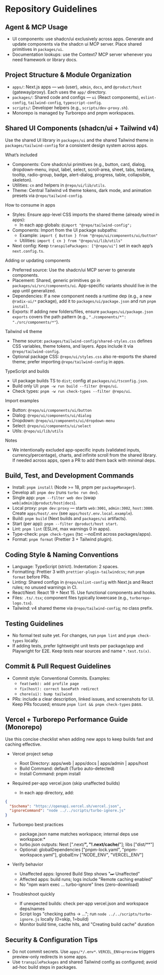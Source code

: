 # Repository Guidelines

## Agent & MCP Usage
- UI components: use shadcn/ui exclusively across apps. Generate and update components via the shadcn ui MCP server. Place shared primitives in `packages/ui`.
- Documentation lookups: use the Context7 MCP server whenever you need framework or library docs.

## Project Structure & Module Organization
- `apps/`: Next.js apps — `web` (user), `admin`, `docs`, and `@product/host` (gateway/proxy). Each uses the `app/` directory.
- `packages/`: Shared code and configs — `ui` (React components), `eslint-config`, `tailwind-config`, `typescript-config`.
- `scripts/`: Developer helpers (e.g., `scripts/dev-proxy.sh`).
- Monorepo is managed by Turborepo and pnpm workspaces.

## Shared UI Components (shadcn/ui + Tailwind v4)

Use the shared UI library in `packages/ui` and the shared Tailwind theme in `packages/tailwind-config` for a consistent design system across apps.

What’s included
- Components: Core shadcn/ui primitives (e.g., button, card, dialog, dropdown-menu, input, label, select, scroll-area, sheet, tabs, textarea, tooltip, radio-group, badge, alert-dialog, progress, table, collapsible, skeleton).
- Utilities: `cn` and helpers in `@repo/ui/lib/utils`.
- Theme: Central Tailwind v4 theme tokens, dark mode, and animation presets via `@repo/tailwind-config`.

How to consume in apps
- Styles: Ensure app-level CSS imports the shared theme (already wired in apps):
  - In each app globals: `@import "@repo/tailwind-config";`
- Components: Import from the UI package subpaths:
  - Example: `import { Button } from "@repo/ui/components/ui/button"`
  - Utilities: `import { cn } from "@repo/ui/lib/utils"`
- Next config: Keep `transpilePackages: ["@repo/ui"]` set in each app’s `next.config.ts`.

Adding or updating components
- Preferred source: Use the shadcn/ui MCP server to generate components.
- Placement: Shared, generic primitives go in `packages/ui/src/components/ui`. App-specific variants should live in the app until generalized.
- Dependencies: If a new component needs a runtime dep (e.g., a new `@radix-ui/*` package), add it to `packages/ui/package.json` and run `pnpm install`.
- Exports: If adding new folders/files, ensure `packages/ui/package.json` `exports` covers the path pattern (e.g., `"./components/*": "./src/components/*"`).

Tailwind v4 theme
- Theme source: `packages/tailwind-config/shared-styles.css` defines CSS variables, theme tokens, and layers. Apps include it via `@repo/tailwind-config`.
- Optional package CSS: `@repo/ui/styles.css` also re-exports the shared theme; prefer importing `@repo/tailwind-config` in apps.

TypeScript and builds
- UI package builds TS to `dist`; config at `packages/ui/tsconfig.json`.
- Build only UI: `pnpm -w run build --filter @repo/ui`.
- Check types: `pnpm -w run check-types --filter @repo/ui`.

Import examples
- Button: `@repo/ui/components/ui/button`
- Dialog: `@repo/ui/components/ui/dialog`
- Dropdown: `@repo/ui/components/ui/dropdown-menu`
- Select: `@repo/ui/components/ui/select`
- Utils: `@repo/ui/lib/utils`

Notes
- We intentionally excluded app-specific inputs (validated inputs, currency/percentage), charts, and infinite scroll from the shared library. If needed across apps, open a PR to add them back with minimal deps.

## Build, Test, and Development Commands
- Install: `pnpm install` (Node >= 18, pnpm per `packageManager`).
- Develop all: `pnpm dev` (runs `turbo run dev`).
- Single app: `pnpm --filter web dev` (swap `web|admin|@product/host|docs`).
- Local proxy: `pnpm dev:proxy` — starts `web:3001`, `admin:3002`, `host:3000`. Create `apps/host/.env` (see `apps/host/.env.local.example`).
- Build: `pnpm build` (Next builds and `packages/ui` artifacts).
- Start (per app): `pnpm --filter @product/host start`.
- Lint: `pnpm lint` (ESLint, max warnings 0 in apps).
- Type-check: `pnpm check-types` (tsc --noEmit across packages/apps).
- Format: `pnpm format` (Prettier 3 + Tailwind plugin).

## Coding Style & Naming Conventions
- Language: TypeScript (strict). Indentation: 2 spaces.
- Formatting: Prettier 3 with `prettier-plugin-tailwindcss`; run `pnpm format` before PRs.
- Linting: Shared configs in `@repo/eslint-config` with Next.js and React rules; no unused warnings in CI.
- React/Next: React 19 + Next 15. Use functional components and hooks.
- Files: `.ts/.tsx`; component files typically lowercase (e.g., `turborepo-logo.tsx`).
- Tailwind: v4 shared theme via `@repo/tailwind-config`; no class prefix.

## Testing Guidelines
- No formal test suite yet. For changes, run `pnpm lint` and `pnpm check-types` locally.
- If adding tests, prefer lightweight unit tests per package/app and Playwright for E2E. Keep tests near sources and name `*.test.ts(x)`.

## Commit & Pull Request Guidelines
- Commit style: Conventional Commits. Examples:
  - `feat(web): add profile page`
  - `fix(host): correct basePath redirect`
  - `chore(ui): bump tailwind`
- PRs: include a clear description, linked issues, and screenshots for UI. Keep PRs focused; ensure `pnpm lint && pnpm check-types` pass.

## Vercel + Turborepo Performance Guide (Monorepo)

Use this concise checklist when adding new apps to keep builds fast and caching effective.

- Vercel project setup
  - Root Directory: apps/web | apps/docs | apps/admin | apps/host
  - Build Command: default (Turbo auto-detected)
  - Install Command: pnpm install

- Required per-app vercel.json (skip unaffected builds)
  - In each app directory, add:

```json
{
  "$schema": "https://openapi.vercel.sh/vercel.json",
  "ignoreCommand": "node ../../scripts/turbo-ignore.js"
}
```

- Turborepo best practices
  - package.json name matches workspace; internal deps use workspace:*
  - turbo.json outputs: Next [".next/**", "!.next/cache/**"]; libs ["dist/**"]
  - Optional: globalDependencies ["pnpm-lock.yaml", "pnpm-workspace.yaml"], globalEnv ["NODE_ENV", "VERCEL_ENV"]

- Verify behavior
  - Unaffected apps: Ignored Build Step shows "⏭ Unaffected"
  - Affected apps: build runs; logs include "Remote caching enabled"
  - No "npm warn exec ... turbo-ignore" lines (zero-download)

- Troubleshoot quickly
  - If unexpected builds: check per-app vercel.json and workspace deps/names
  - Script logs "checking paths -> ..."; run `node ../../scripts/turbo-ignore.js` locally (0=skip, 1=build)
  - Monitor build time, cache hits, and "Creating build cache" duration

## Security & Configuration Tips
- Do not commit secrets. Use `apps/*/.env*`. `VERCEL_ENV=preview` triggers preview-only redirects in some apps.
- Use `transpilePackages` and shared Tailwind config as configured; avoid ad-hoc build steps in packages.
